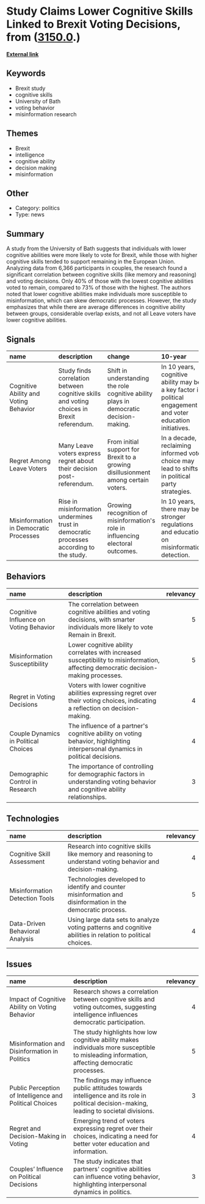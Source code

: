 # __Study Claims Lower Cognitive Skills Linked to Brexit Voting Decisions__, from ([3150.0](https://kghosh.substack.com/p/3150.0).)

__[External link](https://www.independent.co.uk/news/uk/politics/brexit-voters-stupid-study-voters-b2452491.html)__



## Keywords

* Brexit study
* cognitive skills
* University of Bath
* voting behavior
* misinformation research

## Themes

* Brexit
* intelligence
* cognitive ability
* decision making
* misinformation

## Other

* Category: politics
* Type: news

## Summary

A study from the University of Bath suggests that individuals with lower cognitive abilities were more likely to vote for Brexit, while those with higher cognitive skills tended to support remaining in the European Union. Analyzing data from 6,366 participants in couples, the research found a significant correlation between cognitive skills (like memory and reasoning) and voting decisions. Only 40% of those with the lowest cognitive abilities voted to remain, compared to 73% of those with the highest. The authors noted that lower cognitive abilities make individuals more susceptible to misinformation, which can skew democratic processes. However, the study emphasizes that while there are average differences in cognitive ability between groups, considerable overlap exists, and not all Leave voters have lower cognitive abilities.

## Signals

| name                                   | description                                                                               | change                                                                                 | 10-year                                                                                                     | driving-force                                                                          |   relevancy |
|:---------------------------------------|:------------------------------------------------------------------------------------------|:---------------------------------------------------------------------------------------|:------------------------------------------------------------------------------------------------------------|:---------------------------------------------------------------------------------------|------------:|
| Cognitive Ability and Voting Behavior  | Study finds correlation between cognitive skills and voting choices in Brexit referendum. | Shift in understanding the role cognitive ability plays in democratic decision-making. | In 10 years, cognitive ability may be a key factor in political engagement and voter education initiatives. | Increasing awareness of misinformation effects on voting behavior and decision-making. |           4 |
| Regret Among Leave Voters              | Many Leave voters express regret about their decision post-referendum.                    | From initial support for Brexit to a growing disillusionment among certain voters.     | In a decade, reclaiming informed voter choice may lead to shifts in political party strategies.             | The impact of personal experiences and outcomes from policy changes post-Brexit.       |           3 |
| Misinformation in Democratic Processes | Rise in misinformation undermines trust in democratic processes according to the study.   | Growing recognition of misinformation's role in influencing electoral outcomes.        | In 10 years, there may be stronger regulations and education on misinformation detection.                   | Public demand for transparency and accountability in political campaigning.            |           5 |

## Behaviors

| name                                   | description                                                                                                                         |   relevancy |
|:---------------------------------------|:------------------------------------------------------------------------------------------------------------------------------------|------------:|
| Cognitive Influence on Voting Behavior | The correlation between cognitive abilities and voting decisions, with smarter individuals more likely to vote Remain in Brexit.    |           5 |
| Misinformation Susceptibility          | Lower cognitive ability correlates with increased susceptibility to misinformation, affecting democratic decision-making processes. |           5 |
| Regret in Voting Decisions             | Voters with lower cognitive abilities expressing regret over their voting choices, indicating a reflection on decision-making.      |           4 |
| Couple Dynamics in Political Choices   | The influence of a partner's cognitive ability on voting behavior, highlighting interpersonal dynamics in political decisions.      |           4 |
| Demographic Control in Research        | The importance of controlling for demographic factors in understanding voting behavior and cognitive ability relationships.         |           3 |

## Technologies

| name                            | description                                                                                                 |   relevancy |
|:--------------------------------|:------------------------------------------------------------------------------------------------------------|------------:|
| Cognitive Skill Assessment      | Research into cognitive skills like memory and reasoning to understand voting behavior and decision-making. |           4 |
| Misinformation Detection Tools  | Technologies developed to identify and counter misinformation and disinformation in the democratic process. |           5 |
| Data-Driven Behavioral Analysis | Using large data sets to analyze voting patterns and cognitive abilities in relation to political choices.  |           4 |

## Issues

| name                                                    | description                                                                                                                                  |   relevancy |
|:--------------------------------------------------------|:---------------------------------------------------------------------------------------------------------------------------------------------|------------:|
| Impact of Cognitive Ability on Voting Behavior          | Research shows a correlation between cognitive skills and voting outcomes, suggesting intelligence influences democratic participation.      |           4 |
| Misinformation and Disinformation in Politics           | The study highlights how low cognitive ability makes individuals more susceptible to misleading information, affecting democratic processes. |           5 |
| Public Perception of Intelligence and Political Choices | The findings may influence public attitudes towards intelligence and its role in political decision-making, leading to societal divisions.   |           3 |
| Regret and Decision-Making in Voting                    | Emerging trend of voters expressing regret over their choices, indicating a need for better voter education and information.                 |           4 |
| Couples’ Influence on Political Decisions               | The study indicates that partners' cognitive abilities can influence voting behavior, highlighting interpersonal dynamics in politics.       |           3 |